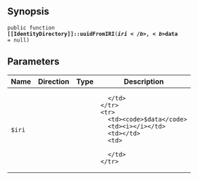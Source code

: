## Synopsis

<code>public function <b>[[IdentityDirectory]]::uuidFromIRI</b>(<b>$iri</b>, <b>$data</b> = null)</code>

## Parameters

<table>
  <thead>
    <tr>
      <th>Name</th>
      <th>Direction</th>
      <th>Type</th>
      <th>Description</th>
    </tr>
  </thead>
  <tbody>
    <tr>
      <td><code>$iri</code>
      <td><i></i></td>
      <td></td>
      <td>

      </td>
    </tr>
    <tr>
      <td><code>$data</code>
      <td><i></i></td>
      <td></td>
      <td>

      </td>
    </tr>
  </tbody>
</table>

